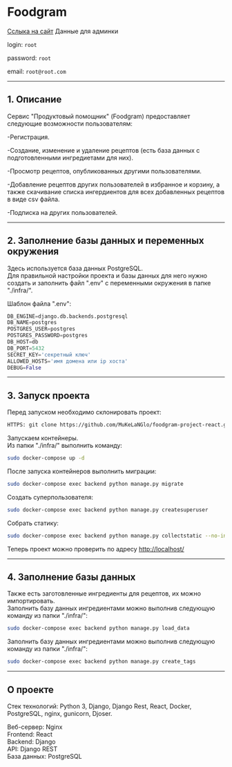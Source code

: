 # Foodgram
[Сслыка на сайт](https://new-foodgram.serveblog.net/)
Данные для админки

login: `root`

password: `root`

email: `root@root.com`

---
## 1. Описание

Сервис "Продуктовый помощник" (Foodgram) предоставляет следующие возможности пользователям:

-Регистрация.

-Создание, изменение и удаление рецептов (есть база данных с подготовленными ингредиетами для них).

-Просмотр рецептов, опубликованных другими пользователями.

-Добавление рецептов других пользователей в избранное и корзину, а также скачивание списка ингердиентов для всех добавленных рецептов в виде csv файла.

-Подписка на других пользователей.

---
## 2. Заполнение базы данных и переменных окружения

Здесь используется база данных PostgreSQL.  
Для правильной настройки проекта и базы данных для него нужно создать и заполнить файл ".env" с переменными окружения в папке "./infra/".

Шаблон файла ".env":
```python
DB_ENGINE=django.db.backends.postgresql
DB_NAME=postgres
POSTGRES_USER=postgres
POSTGRES_PASSWORD=postgres
DB_HOST=db
DB_PORT=5432
SECRET_KEY='секретный ключ'
ALLOWED_HOSTS='имя домена или ip хоста'
DEBUG=False
```

---
## 3. Запуск проекта

Перед запуском необходимо склонировать проект:
```bash
HTTPS: git clone https://github.com/MuKeLaNGlo/foodgram-project-react.git
```

Запускаем контейнеры.  
Из папки "./infra/" выполнить команду:
```bash
sudo docker-compose up -d
```

После запуска контейнеров выполнить миграции:
```bash
sudo docker-compose exec backend python manage.py migrate
```

Создать суперпользователя:
```bash
sudo docker-compose exec backend python manage.py createsuperuser
```

Собрать статику:
```bash
sudo docker-compose exec backend python manage.py collectstatic --no-input
```

Теперь проект можно проверить по адресу [http://localhost/](http://localhost/)

---
## 4. Заполнение базы данных

Также есть заготовленные ингредиенты для рецептов, их можно импортировать.  
Заполнить базу данных ингредиентами можно выполнив следующую команду из папки "./infra/":
```bash
sudo docker-compose exec backend python manage.py load_data
```
Заполнить базу данных ингредиентами можно выполнив следующую команду из папки "./infra/":
```bash
sudo docker-compose exec backend python manage.py create_tags
```

---
## О проекте

Стек технологий: Python 3, Django, Django Rest, React, Docker, PostgreSQL, nginx, gunicorn, Djoser.

Веб-сервер: Nginx                 
Frontend: React                 
Backend: Django                
API: Django REST               
База данных: PostgreSQL
